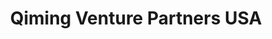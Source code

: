 ---
layout: firm_page
title: "Qiming Venture Partners USA"
id: "qimingvcusa.com"
permalink: "/qimingventurepartnersusaqimingvcusa.com/"
website: "https://www.qimingvcusa.com"
offices: "Cambridge (United States), Seattle (United States), San Francisco (United States)"
investment_stages: "Seed, Series A, Series B"
portfolio_companies: ""
portfolio_link: "https://www.qimingvcusa.com/companies/"
investment_markets: "Healthcare, Therapeutics, Digital Health"
founded_year: "2017"
description: "Qiming Venture Partners USA, launched in 2017, focuses on early-stage healthcare investments in the United States and Europe. They leverage their connection to the broader Qiming network in China for market diligence and operational support. Their investments span therapeutics and digital health, aiming to improve patient lives and outcomes."
linkedin: "https://www.linkedin.com/company/qiming-venture-partners-usa/"
twitter: "https://twitter.com/qimingus"
instagram: ""
team_page: "https://www.qimingvcusa.com/team/"
investor_type: "Venture Capital"
crunchbase: ""
pitchbook: ""

# SEO Optimization
meta_title: "Qiming Venture Partners USA - VC Firm - projectstartups.com"
meta_description: "Qiming Venture Partners USA, Qiming Venture Partners USA, launched in 2017, focuses on early-stage healthcare investments in the United States and Europe. They leverage their conn..."
meta_keywords: "Qiming Venture Partners USA, Healthcare, Therapeutics, Digital Health, VC firm, venture capital, startup investor, projectstartups.com"
canonical_url: "https://vc.projectstartups.com/qimingventurepartnersusaqimingvcusa.com/"
---